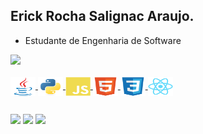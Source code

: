 ## Erick Rocha Salignac Araujo.
- Estudante de Engenharia de Software
 <div>
  <a href="https://github.com/ericksalignac">
  <img height="180em" src="https://github-readme-stats.vercel.app/api/top-langs/?username=ericksalignac&count_private=true&include_all_commits=true&border_radius=5px&title_color=fff&icon_color=fff&text_color=fff&bg_color=000000&layout=compact"/>
<div>
<div style="display: inline_block"><br>
 
  <img align="center" alt="Erick-Java" height="30" width="40" src="https://raw.githubusercontent.com/devicons/devicon/master/icons/java/java-original.svg">
 <img align="center" alt="Erick-CSS" height="30" width="40" src="https://raw.githubusercontent.com/devicons/devicon/master/icons/python/python-original.svg">
  <img align="center" alt="Erick-Js" height="30" width="40" src="https://raw.githubusercontent.com/devicons/devicon/master/icons/javascript/javascript-plain.svg">
  <img align="center" alt="Erick-HTML" height="30" width="40" src="https://raw.githubusercontent.com/devicons/devicon/master/icons/html5/html5-original.svg">
  <img align="center" alt="Erick-CSS" height="30" width="40" src="https://raw.githubusercontent.com/devicons/devicon/master/icons/css3/css3-original.svg">
 <img align="center" alt="Erick-CSS" height="30" width="40" src="https://raw.githubusercontent.com/devicons/devicon/master/icons/react/react-original.svg">
</div>
  
  ##
  
  <div>
  <a href="https://www.instagram.com/erick_salignac/" target="_blank"><img src="https://img.shields.io/badge/-Instagram-%23E4405F?style=for-the-badge&logo=instagram&logoColor=white" target="_blank"></a>
  <a href = "mailto:ericksalignac@gmail.com"><img src="https://img.shields.io/badge/-Gmail-%23333?style=for-the-badge&logo=gmail&logoColor=white" target="_blank"></a>
  <a href="https://www.linkedin.com/in/ericksalignac" target="_blank"><img src="https://img.shields.io/badge/-LinkedIn-%230077B5?style=for-the-badge&logo=linkedin&logoColor=white" target="_blank"></a> 
   

 
</div>
